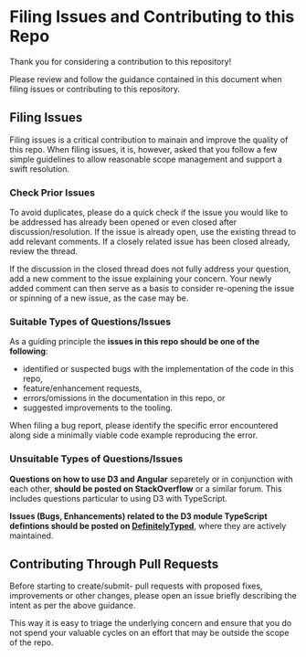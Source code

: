 # Filing Issues and Contributing to this Repo

Thank you for considering a contribution to this repository!

Please review and follow the guidance contained in this document when filing issues or contributing to this repository.

## Filing Issues

Filing issues is a critical contribution to mainain and improve the quality of this repo. When filing issues, it is, however, 
asked that you follow a few simple guidelines to allow reasonable scope management and support a swift resolution.

### Check Prior Issues

To avoid duplicates, please do a quick check if the issue you would like to be addressed has already been opened or even closed after discussion/resolution.
If the issue is already open, use the existing thread to add relevant comments. If a closely related issue has been closed already, review the thread.

If the discussion in the closed thread does not fully address your question, add a new comment to the issue explaining your concern.
Your newly added comment can then serve as a basis to consider re-opening the issue or spinning of a new issue, as the case may be.

### Suitable Types of Questions/Issues

As a guiding principle the **issues in this repo should be one of the following**:

* identified or suspected bugs with the implementation of the code in this repo,
* feature/enhancement requests,
* errors/omissions in the documentation in this repo, or
* suggested improvements to the tooling.

When filing a bug report, please identify the specific error encountered along side a minimally viable code example reproducing the error.

### Unsuitable Types of Questions/Issues

**Questions on how to use D3 and Angular** separetely or in conjunction with each other, **should be posted on StackOverflow** or a similar forum.
This includes questions particular to using D3 with TypeScript.

**Issues (Bugs, Enhancements) related to the D3 module TypeScript defintions should be posted on [DefinitelyTyped](https://github.com/DefinitelyTyped/DefinitelyTyped)**, where they are actively maintained.

## Contributing Through Pull Requests

Before starting to create/submit- pull requests with proposed fixes, improvements or other changes, please open an issue briefly describing the intent as per the above guidance.

This way it is easy to triage the underlying concern and ensure that you do not spend your valuable cycles on an effort that may be outside the scope of the repo.


